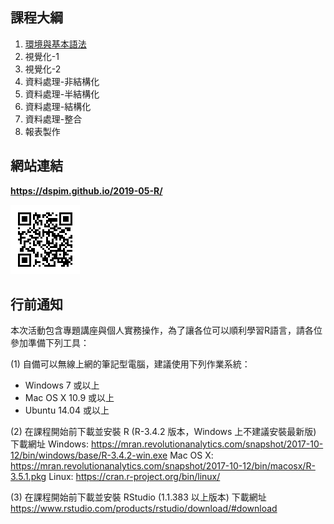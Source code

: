 
## 課程大綱

1. [環境與基本語法](R-Installation-Basic/R-Installation-Basic.html)
2. 視覺化-1
3. 視覺化-2
4. 資料處理-非結構化
5. 資料處理-半結構化
6. 資料處理-結構化
7. 資料處理-整合
8. 報表製作

## 網站連結

**https://dspim.github.io/2019-05-R/**

![](qrcode.png)

## 行前通知

本次活動包含專題講座與個人實務操作，為了讓各位可以順利學習R語言，請各位參加準備下列工具：

(1) 自備可以無線上網的筆記型電腦，建議使用下列作業系統：

- Windows 7 或以上
- Mac OS X 10.9 或以上
- Ubuntu 14.04 或以上

(2) 在課程開始前下載並安裝 R (R-3.4.2 版本，Windows 上不建議安裝最新版)
    下載網址
    Windows: https://mran.revolutionanalytics.com/snapshot/2017-10-12/bin/windows/base/R-3.4.2-win.exe
    Mac OS X: https://mran.revolutionanalytics.com/snapshot/2017-10-12/bin/macosx/R-3.5.1.pkg
    Linux: https://cran.r-project.org/bin/linux/

(3) 在課程開始前下載並安裝 RStudio (1.1.383 以上版本)
    下載網址
    https://www.rstudio.com/products/rstudio/download/#download
